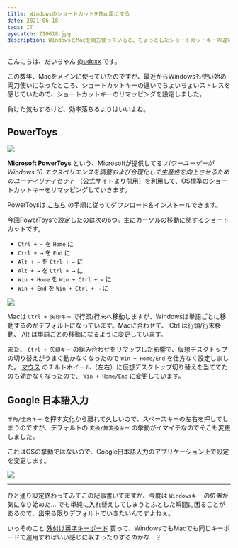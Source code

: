 ```yaml
---
title: WindowsのショートカットをMac風にする
date: 2021-06-18
tags: IT
eyecatch: 210618.jpg
description: WindowsとMacを両方使っていると、ちょっとしたショートカットキーの違いが気になったのでリマッピングしました。
---
```


こんにちは、だいちゃん [@udcxx](https://twitter.com/udc_xx) です。

この数年、Macをメインに使っていたのですが、最近からWindowsも使い始め両刀使いになったところ、ショートカットキーの違いでちょいちょいストレスを感じていたので、ショートカットキーのリマッピングを設定しました。

負けた気もするけど、効率落ちるよりはいいよね。

## PowerToys

![](/images/210618_1.jpg)

**Microsoft PowerToys** という、Microsoftが提供してる *パワーユーザーが Windows 10 エクスペリエンスを調整および合理化して生産性を向上させるためのユーティリティセット* （公式サイトより引用）を利用して、OS標準のショートカットキーをリマッピングしていきます。

PowerToysは [こちら](https://docs.microsoft.com/ja-jp/windows/powertoys/install) の手順に従ってダウンロード＆インストールできます。

今回PowerToysで設定したのは次の6つ。主にカーソルの移動に関するショートカットです。

* `Ctrl + ←` を `Home` に
* `Ctrl + →` を `End` に
* `Alt + ←` を `Ctrl + ←` に
* `Alt + →` を `Ctrl + →` に
* `Win + Home` を `Win + Ctrl + ←` に
* `Win + End` を `Win + Ctrl + →` に

![](/images/210618.jpg)

Macは `Ctrl + 矢印キー` で行頭/行末へ移動しますが、Windowsは単語ごとに移動するのがデフォルトになっています。Macに合わせて、 Ctrl は行頭/行末移動、 Alt は単語ごとの移動になるように変更しています。

また、 `Ctrl + 矢印キー` の組み合わせをリマップした影響で、仮想デスクトップの切り替えがうまく動かなくなったので `Win + Home/End` を仕方なく設定しました。 [マウス](https://amzn.to/3wC6E3v) のチルトホイール（左右）に仮想デスクトップ切り替えを当ててたのも効かなくなったので、 `Win + Home/End` に変更しています。


## Google 日本語入力

`半角/全角キー` を押す文化から離れて久しいので、スペースキーの左右を押してしまうのですが、デフォルトの `変換/無変換キー` の挙動がイマイチなのでそこも変更しました。

これはOSの挙動ではないので、Google日本語入力のアプリケーション上で設定を変更します。

![](/images/210618_2.jpg)

---

ひと通り設定終わってみてこの記事書いてますが、今度は `Windowsキー` の位置が気になり始めた... でも単純に入れ替えしてしまうとふとした瞬間に困ることがあるので、出来る限りデフォルトでいきたいんですよねぇ。

いっそのこと [外付け英字キーボード](https://amzn.to/3cPSGDr) 買って、WindowsでもMacでも同じキーボードで運用すればいい感じに収まったりするのかな...？
